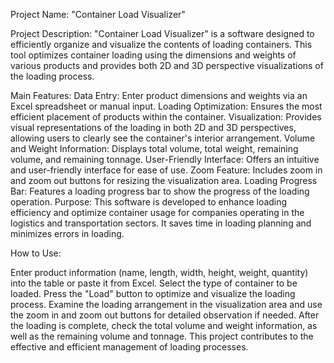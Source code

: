Project Name: "Container Load Visualizer"

Project Description:
"Container Load Visualizer" is a software designed to efficiently organize and visualize the contents of loading containers. This tool optimizes container loading using the dimensions and weights of various products and provides both 2D and 3D perspective visualizations of the loading process.

Main Features:
Data Entry: Enter product dimensions and weights via an Excel spreadsheet or manual input.
Loading Optimization: Ensures the most efficient placement of products within the container.
Visualization: Provides visual representations of the loading in both 2D and 3D perspectives, allowing users to clearly see the container's interior arrangement.
Volume and Weight Information: Displays total volume, total weight, remaining volume, and remaining tonnage.
User-Friendly Interface: Offers an intuitive and user-friendly interface for ease of use.
Zoom Feature: Includes zoom in and zoom out buttons for resizing the visualization area.
Loading Progress Bar: Features a loading progress bar to show the progress of the loading operation.
Purpose:
This software is developed to enhance loading efficiency and optimize container usage for companies operating in the logistics and transportation sectors. It saves time in loading planning and minimizes errors in loading.

How to Use:

Enter product information (name, length, width, height, weight, quantity) into the table or paste it from Excel.
Select the type of container to be loaded.
Press the "Load" button to optimize and visualize the loading process.
Examine the loading arrangement in the visualization area and use the zoom in and zoom out buttons for detailed observation if needed.
After the loading is complete, check the total volume and weight information, as well as the remaining volume and tonnage.
This project contributes to the effective and efficient management of loading processes.